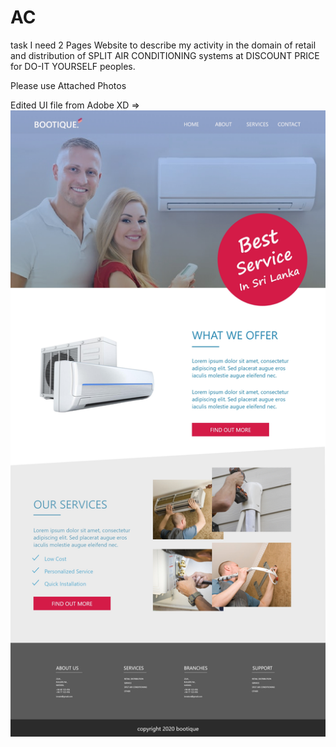 # AC

task
I need 2 Pages Website to describe my activity in the domain of retail and distribution of SPLIT AIR CONDITIONING systems at DISCOUNT PRICE for DO-IT YOURSELF peoples.

Please use Attached Photos  

Edited UI file from Adobe XD =>
<img src ="AC.jpg">
